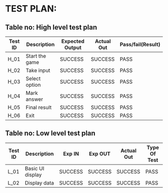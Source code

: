 # TEST PLAN:

## Table no: High level test plan

| **Test ID** | **Description**                                              | **Expected Output** | **Actual Out** |**Pass/fail(Result)**  |    
|-------------|--------------------------------------------------------------|  ------------       |-------------   |----------------       |
|  H_01       |Start the game                                                |  SUCCESS            |SUCCESS         | PASS                  |
|  H_02       |Take input                                                    |  SUCCESS            |SUCCESS         | PASS                  |
|  H_03       |Select option                                                 |  SUCCESS            |SUCCESS         | PASS                  |
|  H_04       |Mark answer                                                   |  SUCCESS            |SUCCESS         | PASS                  |
|  H_05       |Final result                                                  |  SUCCESS            |SUCCESS         | PASS                  |
|  H_06       |Exit                                                          |  SUCCESS            |SUCCESS         | PASS                  |

## Table no: Low level test plan

| **Test ID** | **Description**                                              | **Exp IN** | **Exp OUT** | **Actual Out** |**Type Of Test**  |    
|-------------|--------------------------------------------------------------|------------|-------------|----------------|------------------|
|  L_01       |Basic UI display                                              |  SUCCESS   |SUCCESS      |SUCCESS         |PASS              | 
|  L_02       |Display data                                                  |  SUCCESS   |SUCCESS      |SUCCESS         |PASS              |

